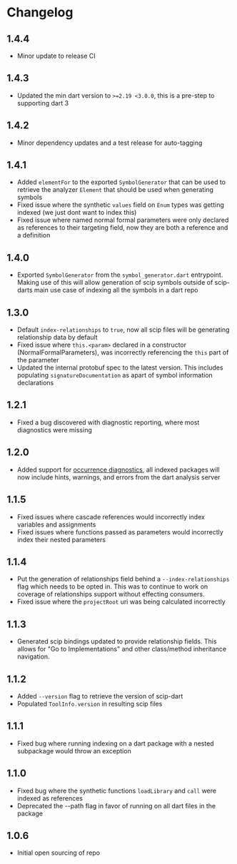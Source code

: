 # Changelog

## 1.4.4
- Minor update to release CI

## 1.4.3
- Updated the min dart version to `>=2.19 <3.0.0`, this is a pre-step to supporting dart 3

## 1.4.2
- Minor dependency updates and a test release for auto-tagging

## 1.4.1
- Added `elementFor` to the exported `SymbolGenerator` that can be used to retrieve the analyzer `Element` that should be used when generating symbols
- Fixed issue where the synthetic `values` field on `Enum` types was getting indexed (we just dont want to index this)
- Fixed issue where named normal formal parameters were only declared as references to their targeting field, now they are both a reference and a definition

## 1.4.0
- Exported `SymbolGenerator` from the `symbol_generator.dart` entrypoint. Making use of this will allow generation of scip symbols outside of scip-darts main use case of indexing all the symbols in a dart repo

## 1.3.0
- Default `index-relationships` to `true`, now all scip files will be generating relationship data by default
- Fixed issue where `this.<param>` declared in a constructor (NormalFormalParameters), was incorrectly referencing the `this` part of the parameter
- Updated the internal protobuf spec to the latest version. This includes populating `signatureDocumentation` as apart of symbol information declarations

## 1.2.1
- Fixed a bug discovered with diagnostic reporting, where most diagnostics were missing

## 1.2.0

- Added support for [occurrence diagnostics](https://github.com/sourcegraph/scip/blob/8d3634b4d6aa564129dac3ee462592ebc4203236/scip.proto#L579), all indexed packages will now include hints, warnings, and errors from the dart analysis server

## 1.1.5

- Fixed issues where cascade references would incorrectly index variables and assignments
- Fixed issues where functions passed as parameters would incorrectly index their nested parameters

## 1.1.4

- Put the generation of relationships field behind a `--index-relationships` flag which needs to be opted in. This was to continue to work on coverage of relationships support without effecting consumers.
- Fixed issue where the `projectRoot` uri was being calculated incorrectly

## 1.1.3

- Generated scip bindings updated to provide relationship fields. This allows for "Go to Implementations" and other class/method inheritance navigation.

## 1.1.2

- Added `--version` flag to retrieve the version of scip-dart
- Populated `ToolInfo.version` in resulting scip files

## 1.1.1

- Fixed bug where running indexing on a dart package with a nested subpackage would throw an exception

## 1.1.0

- Fixed bug where the synthetic functions `loadLibrary` and `call` were indexed as references
- Deprecated the --path flag in favor of running on all dart files in the package

## 1.0.6

- Initial open sourcing of repo